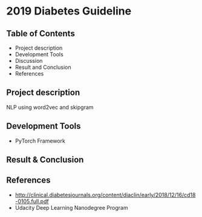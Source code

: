 # 2019 Diabetes Guideline

## Table of Contents
* Project description
* Development Tools
* Discussion
* Result and Conclusion
* References

## Project description
NLP using word2vec and skipgram

## Development Tools
* PyTorch Framework

## Result & Conclusion


## References
* http://clinical.diabetesjournals.org/content/diaclin/early/2018/12/16/cd18-0105.full.pdf
* Udacity Deep Learning Nanodegree Program

